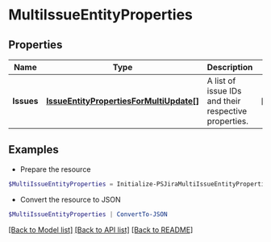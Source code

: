# MultiIssueEntityProperties
## Properties

Name | Type | Description | Notes
------------ | ------------- | ------------- | -------------
**Issues** | [**IssueEntityPropertiesForMultiUpdate[]**](IssueEntityPropertiesForMultiUpdate.md) | A list of issue IDs and their respective properties. | [optional] 

## Examples

- Prepare the resource
```powershell
$MultiIssueEntityProperties = Initialize-PSJiraMultiIssueEntityProperties  -Issues null
```

- Convert the resource to JSON
```powershell
$MultiIssueEntityProperties | ConvertTo-JSON
```

[[Back to Model list]](../README.md#documentation-for-models) [[Back to API list]](../README.md#documentation-for-api-endpoints) [[Back to README]](../README.md)

